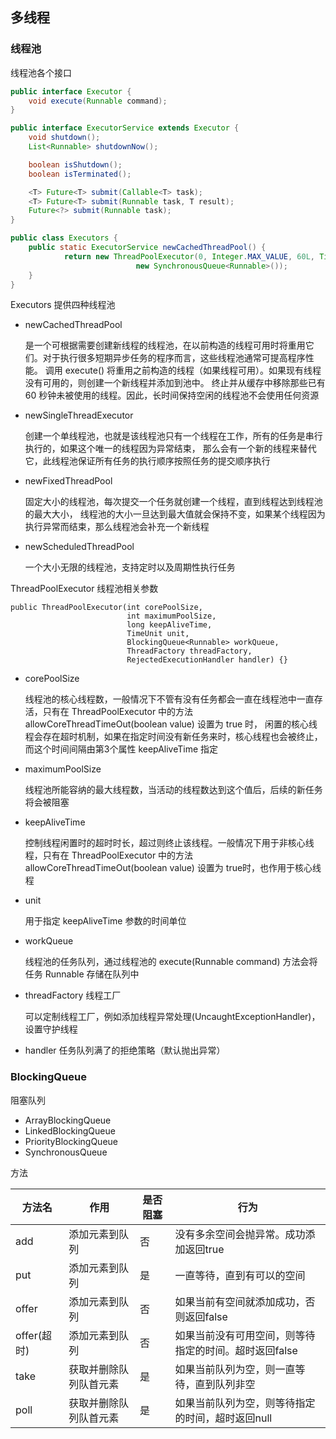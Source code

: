 ## 多线程

### 线程池

线程池各个接口

```java
public interface Executor {
    void execute(Runnable command);
}

public interface ExecutorService extends Executor {
    void shutdown();
    List<Runnable> shutdownNow();

    boolean isShutdown();
    boolean isTerminated();

    <T> Future<T> submit(Callable<T> task);
    <T> Future<T> submit(Runnable task, T result);
    Future<?> submit(Runnable task);
}

public class Executors {
    public static ExecutorService newCachedThreadPool() {
            return new ThreadPoolExecutor(0, Integer.MAX_VALUE, 60L, TimeUnit.SECONDS, 
                            new SynchronousQueue<Runnable>());
    }
}
```

Executors 提供四种线程池

- newCachedThreadPool

    是一个可根据需要创建新线程的线程池，在以前构造的线程可用时将重用它们。对于执行很多短期异步任务的程序而言，这些线程池通常可提高程序性能。
    调用 execute() 将重用之前构造的线程（如果线程可用）。如果现有线程没有可用的，则创建一个新线程并添加到池中。
    终止并从缓存中移除那些已有 60 秒钟未被使用的线程。因此，长时间保持空闲的线程池不会使用任何资源
- newSingleThreadExecutor

    创建一个单线程池，也就是该线程池只有一个线程在工作，所有的任务是串行执行的，如果这个唯一的线程因为异常结束，
    那么会有一个新的线程来替代它，此线程池保证所有任务的执行顺序按照任务的提交顺序执行
- newFixedThreadPool

    固定大小的线程池，每次提交一个任务就创建一个线程，直到线程达到线程池的最大大小，
    线程池的大小一旦达到最大值就会保持不变，如果某个线程因为执行异常而结束，那么线程池会补充一个新线程
- newScheduledThreadPool

    一个大小无限的线程池，支持定时以及周期性执行任务
    

ThreadPoolExecutor 线程池相关参数

```
public ThreadPoolExecutor(int corePoolSize,
                          int maximumPoolSize,
                          long keepAliveTime,
                          TimeUnit unit,
                          BlockingQueue<Runnable> workQueue,
                          ThreadFactory threadFactory,
                          RejectedExecutionHandler handler) {}
```

- corePoolSize

    线程池的核心线程数，一般情况下不管有没有任务都会一直在线程池中一直存活，只有在 ThreadPoolExecutor 中的方法 allowCoreThreadTimeOut(boolean value) 设置为 true 时，
    闲置的核心线程会存在超时机制，如果在指定时间没有新任务来时，核心线程也会被终止，而这个时间间隔由第3个属性 keepAliveTime 指定
- maximumPoolSize

    线程池所能容纳的最大线程数，当活动的线程数达到这个值后，后续的新任务将会被阻塞
- keepAliveTime
    
    控制线程闲置时的超时时长，超过则终止该线程。一般情况下用于非核心线程，只有在 ThreadPoolExecutor 中的方法 
    allowCoreThreadTimeOut(boolean value) 设置为 true时，也作用于核心线程
- unit

    用于指定 keepAliveTime 参数的时间单位
- workQueue
    
    线程池的任务队列，通过线程池的 execute(Runnable command) 方法会将任务 Runnable 存储在队列中
- threadFactory 线程工厂

    可以定制线程工厂，例如添加线程异常处理(UncaughtExceptionHandler)，设置守护线程
- handler 任务队列满了的拒绝策略（默认抛出异常）

### BlockingQueue

阻塞队列

- ArrayBlockingQueue
- LinkedBlockingQueue
- PriorityBlockingQueue
- SynchronousQueue

方法

|方法名|作用|是否阻塞|行为|
|----|------|----|----|
|add|添加元素到队列|否|没有多余空间会抛异常。成功添加返回true|
|put|添加元素到队列|是|一直等待，直到有可以的空间|
|offer|添加元素到队列|否|如果当前有空间就添加成功，否则返回false|
|offer(超时)|添加元素到队列|否|如果当前没有可用空间，则等待指定的时间。超时返回false|
|take|获取并删除队列队首元素|是|如果当前队列为空，则一直等待，直到队列非空|
|poll|获取并删除队列队首元素|是|如果当前队列为空，则等待指定的时间，超时返回null|


